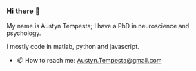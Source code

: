### Hi there 👋

My name is Austyn Tempesta; I have a PhD in neuroscience and psychology. 

I mostly code in matlab, python and javascript. 



- 📫 How to reach me: Austyn.Tempesta@gmail.com
